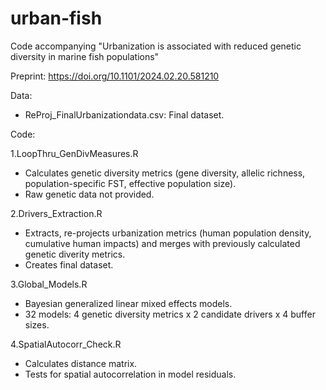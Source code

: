 # urban-fish
Code accompanying "Urbanization is associated with reduced genetic diversity in marine fish populations"

Preprint: https://doi.org/10.1101/2024.02.20.581210 

Data:
* ReProj_FinalUrbanizationdata.csv: Final dataset.

Code:

1.LoopThru_GenDivMeasures.R
* Calculates genetic diversity metrics (gene diversity, allelic richness, population-specific FST, effective population size).
* Raw genetic data not provided.

2.Drivers_Extraction.R
* Extracts, re-projects urbanization metrics (human population density, cumulative human impacts) and merges with previously calculated genetic diverity metrics.
* Creates final dataset.

3.Global_Models.R
* Bayesian generalized linear mixed effects models.
* 32 models: 4 genetic diversity metrics x 2 candidate drivers x 4 buffer sizes.

4.SpatialAutocorr_Check.R
* Calculates distance matrix.
* Tests for spatial autocorrelation in model residuals.
